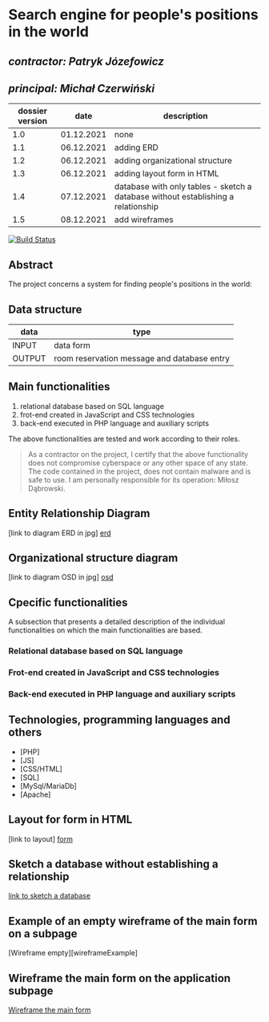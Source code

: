 # Search engine for people's positions in the world

## _contractor: Patryk Józefowicz_
## _principal: Michał Czerwiński_


| dossier version | date | description |
| ------ | ------ | ------ |
| 1.0 | 01.12.2021 | none |
| 1.1 | 06.12.2021 | adding ERD |
| 1.2 | 06.12.2021 | adding organizational structure |
| 1.3 | 06.12.2021 | adding layout form in HTML |
| 1.4 | 07.12.2021 | database with only tables - sketch a database without establishing a relationship |
| 1.5 | 08.12.2021 | add wireframes |


[![Build Status](https://travis-ci.org/joemccann/dillinger.svg?branch=master)](https://travis-ci.org/joemccann/dillinger)

## Abstract 
The project concerns a system for finding people's positions in the world: 


## Data structure

| data | type |
| ------ | ------ |
| INPUT | data form |
| OUTPUT | room reservation message and database entry |

## Main functionalities

1. relational database based on SQL language
1. frot-end created in JavaScript and CSS technologies
1. back-end executed in PHP language and auxiliary scripts

The above functionalities are tested and work according to their roles.

> As a contractor on the project, I certify that the above functionality 
> does not compromise cyberspace or any other space of any state. 
> The code contained in the project, does not contain malware and is safe to use. 
> I am personally responsible for its operation: Miłosz Dąbrowski.

## Entity Relationship Diagram

[link to diagram ERD in jpg] [erd]


## Organizational structure diagram

[link to diagram OSD in jpg] [osd]

## Cpecific functionalities

A subsection that presents a detailed description of the individual functionalities on which the main functionalities are based.

### Relational database based on SQL language

### Frot-end created in JavaScript and CSS technologies

### Back-end executed in PHP language and auxiliary scripts

## Technologies, programming languages and others

- [PHP]
- [JS]
- [CSS/HTML]
- [SQL]
- [MySql/MariaDb]
- [Apache]

## Layout for form in HTML

[link to layout] [form]

## Sketch a database without establishing a relationship

[link to sketch a database][db]

## Example of an empty wireframe of the main form on a subpage

[Wireframe empty][wireframeExample]

## Wireframe the main form on the application subpage

[Wireframe the main form][wireframeMain]

 [erd]: <https://github.com/Michal3456/1tp/blob/main/4/sprites/Untitled%20Diagram.drawio.png>
 
 [osd]: <https://github.com/Michal3456/1tp/blob/main/4/sprites/Diagram.png>
 
 [form]: <https://github.com/Michal3456/4bti/blob/main/4/sprites/form.png>
 
 [db]: <https://github.com/Michal3456/4bti/blob/main/4/sprites/database.png>
 
 [wireframeMain]: <https://github.com/Michal3456/example_project/blob/main/sprites/wireframe%20subpage_simple.jpg>
